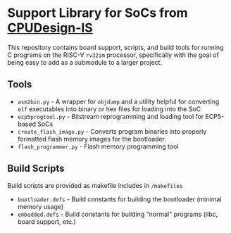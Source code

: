 # Support Library for SoCs from [CPUDesign-IS](https://github.com/NifleySnifley/CPUDesign-IS)

This repository contains board support, scripts, and build tools for running C programs on the RISC-V `rv32im` processor, specifically with the goal of being easy to add as a submodule to a larger project.

## Tools

- `asm2bin.py` - A wrapper for `objdump` and a utility helpful for converting `elf` executables into binary or hex files for loading into the SoC
- `ecp5progtool.py` - Bitstream reprogramming and loading tool for ECP5-based SoCs
- `create_flash_image.py` - Converts program binaries into properly formatted flash memory images for the bootloader.
- `flash_programmer.py` - Flash memory programming tool

## Build Scripts

Build scripts are provided as makefile includes in `/makefiles`

- `bootloader.defs` - Build constants for building the bootloader (minimal memory usage)
- `embedded.defs` - Build constants for building "normal" programs (libc, board support, etc.)